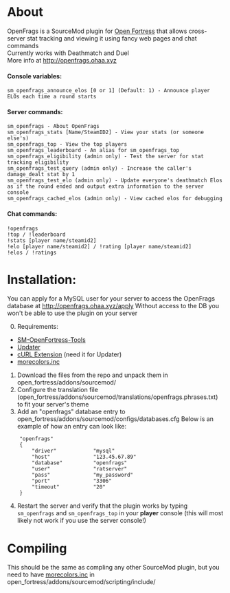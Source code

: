 # About
OpenFrags is a SourceMod plugin for [Open Fortress](https://openfortress.fun) that allows cross-server stat tracking and viewing it using fancy web pages and chat commands  
Currently works with Deathmatch and Duel  
More info at http://openfrags.ohaa.xyz

#### Console variables:
```
sm_openfrags_announce_elos [0 or 1] (Default: 1) - Announce player ELOs each time a round starts
```

#### Server commands:
```
sm_openfrags - About OpenFrags
sm_openfrags_stats [Name/SteamID2] - View your stats (or someone else's)
sm_openfrags_top - View the top players
sm_openfrags_leaderboard - An alias for sm_openfrags_top
sm_openfrags_eligibility (admin only) - Test the server for stat tracking eligibility
sm_openfrags_test_query (admin only) - Increase the caller's damage_dealt stat by 1
sm_openfrags_test_elo (admin only) - Update everyone's deathmatch Elos as if the round ended and output extra information to the server console
sm_openfrags_cached_elos (admin only) - View cached elos for debugging
```

#### Chat commands:
```
!openfrags
!top / !leaderboard
!stats [player name/steamid2]
!elo [player name/steamid2] / !rating [player name/steamid2]
!elos / !ratings
```

# Installation:
You can apply for a MySQL user for your server to access the OpenFrags database at http://openfrags.ohaa.xyz/apply
Without access to the DB you won't be able to use the plugin on your server

0. Requirements:
- [SM-OpenFortress-Tools](https://github.com/openfortress/SM-Open-Fortress-Tools)
- [Updater](https://forums.alliedmods.net/showthread.php?t=169095)  
- [cURL Extension](https://code.google.com/archive/p/sourcemod-curl-extension/downloads) (need it for Updater)  
- [morecolors.inc](https://forums.alliedmods.net/showthread.php?t=185016)  
1. Download the files from the repo and unpack them in open_fortress/addons/sourcemod/
2. Configure the translation file (open_fortress/addons/sourcemod/translations/openfrags.phrases.txt) to fit your server's theme
3. Add an "openfrags" database entry to open_fortress/addons/sourcemod/configs/databases.cfg
Below is an example of how an entry can look like:
```
	"openfrags"
	{
		"driver"			"mysql"
		"host"				"123.45.67.89"
		"database"			"openfrags"
		"user"				"ratserver"
		"pass"				"my_password"
		"port"				"3306"
		"timeout"			"20"
	}
```
4. Restart the server and verify that the plugin works by typing `sm_openfrags` and `sm_openfrags_top` in your __player__ console (this will most likely not work if you use the server console!)

# Compiling
This should be the same as compling any other SourceMod plugin, but you need to have [morecolors.inc](https://forums.alliedmods.net/showthread.php?t=185016) in open_fortress/addons/sourcemod/scripting/include/
